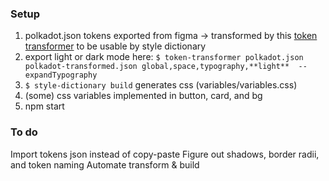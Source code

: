 ### Setup
1. polkadot.json tokens exported from figma -> transformed by this [token transformer](https://github.com/six7/figma-tokens/tree/main/token-transformer) to be usable by style dictionary
2. export light or dark mode here: `$ token-transformer polkadot.json polkadot-transformed.json global,space,typography,**light**  --expandTypography`
3. `$ style-dictionary build` generates css (variables/variables.css)
4. (some) css variables implemented in button, card, and bg
5. npm start

### To do
Import tokens json instead of copy-paste
Figure out shadows, border radii, and token naming
Automate transform & build
